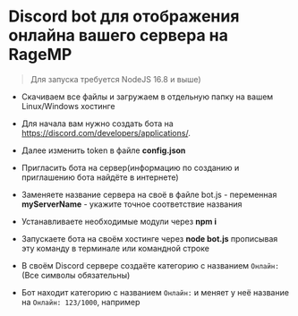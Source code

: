 # Discord bot для отображения онлайна вашего сервера на RageMP
> Для запуска требуется NodeJS 16.8 и выше)

- Скачиваем все файлы и загружаем в отдельную папку на вашем Linux/Windows хостинге

- Для начала вам нужно создать бота на https://discord.com/developers/applications/.

- Далее изменить token в файле **config.json**

- Пригласить бота на сервер(информацию по созданию и приглашению бота найдёте в интернете)

- Заменяете название сервера на своё в файле bot.js - переменная **myServerName** - укажите точное соответствие названия
- Устанавливаете необходимые модули через **npm i**

- Запускаете бота на своём хостинге через **node bot.js** прописывая эту команду в терминале или командной строке

- В своём Discord сервере создаёте категорию с названием `Онлайн:` (Все символы обязательны)

- Бот находит категорию с названием `Онлайн:` и меняет у неё название на `Онлайн: 123/1000`, например